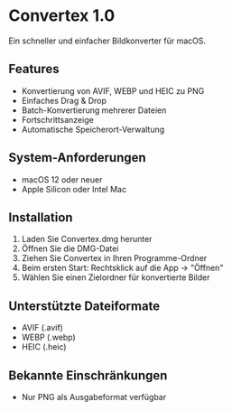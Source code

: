 # Convertex 1.0

Ein schneller und einfacher Bildkonverter für macOS.

## Features
- Konvertierung von AVIF, WEBP und HEIC zu PNG
- Einfaches Drag & Drop
- Batch-Konvertierung mehrerer Dateien
- Fortschrittsanzeige
- Automatische Speicherort-Verwaltung

## System-Anforderungen
- macOS 12 oder neuer
- Apple Silicon oder Intel Mac

## Installation
1. Laden Sie Convertex.dmg herunter
2. Öffnen Sie die DMG-Datei
3. Ziehen Sie Convertex in Ihren Programme-Ordner
4. Beim ersten Start: Rechtsklick auf die App -> "Öffnen"
5. Wählen Sie einen Zielordner für konvertierte Bilder

## Unterstützte Dateiformate
- AVIF (.avif)
- WEBP (.webp)
- HEIC (.heic)

## Bekannte Einschränkungen
- Nur PNG als Ausgabeformat verfügbar
